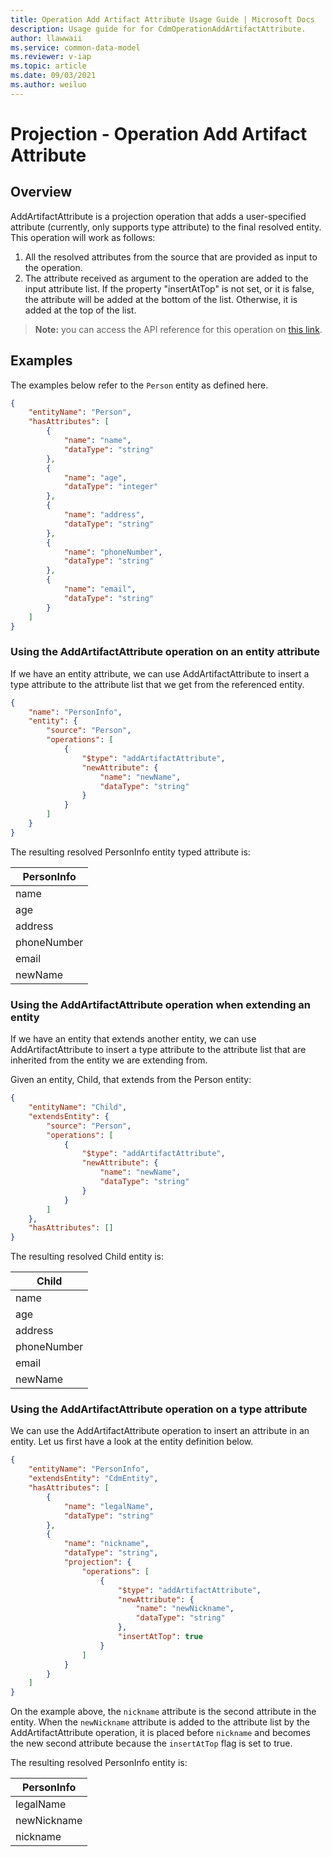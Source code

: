 ```yaml
---
title: Operation Add Artifact Attribute Usage Guide | Microsoft Docs
description: Usage guide for for CdmOperationAddArtifactAttribute.
author: llawwaii
ms.service: common-data-model
ms.reviewer: v-iap 
ms.topic: article
ms.date: 09/03/2021
ms.author: weiluo
---
```


# Projection - Operation Add Artifact Attribute

## Overview

AddArtifactAttribute is a projection operation that adds a user-specified attribute (currently, only supports type attribute) to the final resolved entity. This operation will work as follows:  

1. All the resolved attributes from the source that are provided as input to the operation.
1. The attribute received as argument to the operation are added to the input attribute list. If the property "insertAtTop" is not set, or it is false, the attribute will be added at the bottom of the list. Otherwise, it is added at the top of the list.

> **__Note:__** you can access the API reference for this operation on [this link](../../1.0om/api-reference/cdm/projections/addartifactattribute.md).

## Examples

The examples below refer to the `Person` entity as defined here.

```json
{
    "entityName": "Person",
    "hasAttributes": [
        {
            "name": "name",
            "dataType": "string"
        },
        {
            "name": "age",
            "dataType": "integer"
        },
        {
            "name": "address",
            "dataType": "string"
        },
        {
            "name": "phoneNumber",
            "dataType": "string"
        },
        {
            "name": "email",
            "dataType": "string"
        }
    ]
}
```

### Using the AddArtifactAttribute operation on an entity attribute

If we have an entity attribute, we can use AddArtifactAttribute to insert a type attribute to the attribute list that we get from the referenced entity.

```json
{
    "name": "PersonInfo",
    "entity": {
        "source": "Person",
        "operations": [
            {
                "$type": "addArtifactAttribute",
                "newAttribute": {
                    "name": "newName",
                    "dataType": "string"
                }
            }
        ]
    }
}
```

The resulting resolved PersonInfo entity typed attribute is:

|PersonInfo|
|-|
|name|
|age|
|address|
|phoneNumber|
|email|
|newName|

### Using the AddArtifactAttribute operation when extending an entity

If we have an entity that extends another entity, we can use AddArtifactAttribute to insert a type attribute to the attribute list that are inherited from the entity we are extending from.

Given an entity, Child, that extends from the Person entity:

```json
{
    "entityName": "Child",
    "extendsEntity": {
        "source": "Person",
        "operations": [
            {
                "$type": "addArtifactAttribute",
                "newAttribute": {
                    "name": "newName",
                    "dataType": "string"
                }
            }
        ]
    },
    "hasAttributes": []
}
```

The resulting resolved Child entity is:

|Child|
|-|
|name|
|age|
|address|
|phoneNumber|
|email|
|newName|

### Using the AddArtifactAttribute operation on a type attribute

We can use the AddArtifactAttribute operation to insert an attribute in an entity. Let us first have a look at the entity definition below.

```json
{
    "entityName": "PersonInfo",
    "extendsEntity": "CdmEntity",
    "hasAttributes": [
        {
            "name": "legalName",
            "dataType": "string"
        },
        {
            "name": "nickname",
            "dataType": "string",
            "projection": {
                "operations": [
                    {
                        "$type": "addArtifactAttribute",
                        "newAttribute": {
                            "name": "newNickname",
                            "dataType": "string"
                        },
                        "insertAtTop": true
                    }
                ]
            }
        }
    ]
}
```

On the example above, the `nickname` attribute is the second attribute in the entity. When the `newNickname` attribute is added to the attribute list by the AddArtifactAttribute operation, it is placed before `nickname` and becomes the new second attribute because the `insertAtTop` flag is set to true.

The resulting resolved PersonInfo entity is:

|PersonInfo|
|-|
|legalName|
|newNickname|
|nickname|

